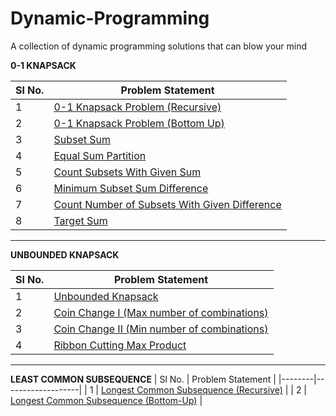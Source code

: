 # Dynamic-Programming
A collection of dynamic programming  solutions that can blow your mind

**0-1 KNAPSACK**

| Sl No. | Problem Statement | 
|--------|-------------------|
| 1 | [0-1 Knapsack Problem (Recursive)](https://github.com/MainakRepositor/Dynamic-Programming/blob/master/1.py) |
| 2 | [0-1 Knapsack Problem (Bottom Up)](https://github.com/MainakRepositor/Dynamic-Programming/blob/master/2.py) |
| 3 | [Subset Sum](https://github.com/MainakRepositor/Dynamic-Programming/blob/master/3.py) |
| 4 | [Equal Sum Partition](https://github.com/MainakRepositor/Dynamic-Programming/blob/master/4.py) |
| 5 | [Count Subsets With Given Sum](https://github.com/MainakRepositor/Dynamic-Programming/blob/master/5.py) |
| 6 | [Minimum Subset Sum Difference](https://github.com/MainakRepositor/Dynamic-Programming/blob/master/6.py) |
| 7 | [Count Number of Subsets With Given Difference](https://github.com/MainakRepositor/Dynamic-Programming/blob/master/7.py) |
| 8 | [Target Sum](https://github.com/MainakRepositor/Dynamic-Programming/blob/master/8.py) |

<hr>

**UNBOUNDED KNAPSACK**

| Sl No. | Problem Statement | 
|--------|-------------------|
| 1 | [Unbounded Knapsack](https://github.com/MainakRepositor/Dynamic-Programming/blob/master/9.py) |
| 2 | [Coin Change I (Max number of combinations)](https://github.com/MainakRepositor/Dynamic-Programming/blob/master/10.py) |
| 3 | [Coin Change II (Min number of combinations)](https://github.com/MainakRepositor/Dynamic-Programming/blob/master/11.py) |
| 4 | [Ribbon Cutting Max Product](https://github.com/MainakRepositor/Dynamic-Programming/blob/master/12.py) |

<hr>

**LEAST COMMON SUBSEQUENCE**
| Sl No. | Problem Statement | 
|--------|-------------------|
| 1 | [Longest Common Subsequence (Recursive)](https://github.com/MainakRepositor/Dynamic-Programming/blob/master/13.py) |
| 2 | [Longest Common Subsequence (Bottom-Up)](https://github.com/MainakRepositor/Dynamic-Programming/blob/master/14.py) |
